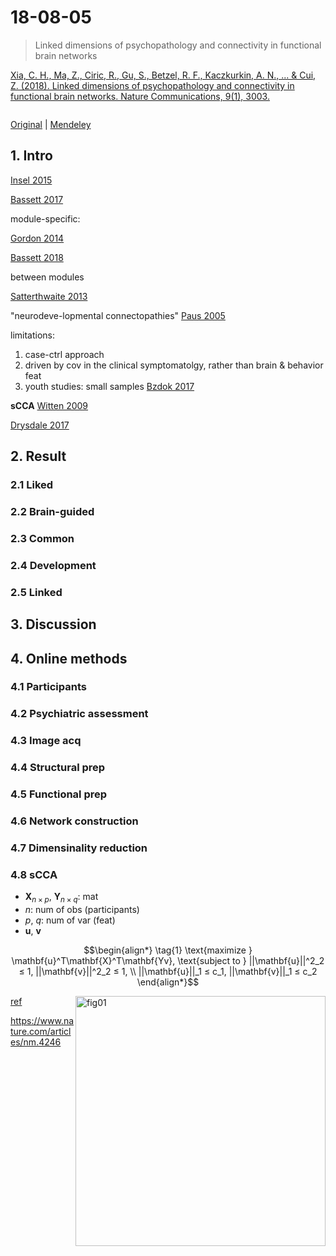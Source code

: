 # 18-08-05

> Linked dimensions of psychopathology and connectivity in functional brain networks

[Xia, C. H., Ma, Z., Ciric, R., Gu, S., Betzel, R. F., Kaczkurkin, A. N., ... & Cui, Z. (2018). Linked dimensions of psychopathology and connectivity in functional brain networks. Nature Communications, 9(1), 3003.][xia2018]

```tex

```

[Original][orig] | [Mendeley][mend]




## 1. Intro

[Insel 2015][insel2015]

[Bassett 2017][bassett2017]


module-specific: 

[Gordon 2014][gordon2014]


[Bassett 2018][bassett2018]


between modules


[Satterthwaite 2013][satterthwaite2013]


"neurodeve-lopmental  connectopathies" [Paus 2005][paus2005]


limitations:
1. case-ctrl approach
2. driven by cov in the clinical symptomatolgy, rather than brain & behavior feat
3. youth studies: small samples [Bzdok 2017][bzdok2017]


**sCCA** [Witten 2009][witten2009]

[Drysdale 2017][drysdale2017]




## 2. Result
### 2.1 Liked 
### 2.2 Brain-guided
### 2.3 Common
### 2.4 Development
### 2.5 Linked
## 3. Discussion
## 4. Online methods
### 4.1 Participants
### 4.2 Psychiatric assessment
### 4.3 Image acq
### 4.4 Structural prep
### 4.5 Functional prep
### 4.6 Network construction
### 4.7 Dimensinality reduction


### 4.8 sCCA

- $\mathbf{X}_{n \times p}$, $\mathbf{Y}_{n \times q}$: mat
- $n$: num of obs (participants)
- $p$, $q$: num of var (feat)
- $\mathbf{u}$, $\mathbf{v}$ 

$$\begin{align*}
\tag{1}
\text{maximize } \mathbf{u}^T\mathbf{X}^T\mathbf{Yv}, \text{subject to } ||\mathbf{u}||^2_2 ≤ 1, ||\mathbf{v}||^2_2 ≤ 1, \\
||\mathbf{u}||_1 ≤ c_1, ||\mathbf{v}||_1 ≤ c_2
\end{align*}$$



[![fig01][fig01]][figs]
<!-- [![fig02][fig02]][figs] -->
<!-- [![fig03][fig03]][figs] -->
<!-- [![fig04][fig04]][figs] -->
<!-- [![fig05][fig05]][figs] -->
<!-- [![fig06][fig06]][figs] -->
<!-- [![fig07][fig07]][figs] -->
<!-- [![fig08][fig08]][figs] -->

[ref][ref01]


<style type="text/css">
	img{width: 400px; float: right;}
</style>

<!-- -------------------------------------------- -->
[orig]: https://www.nature.com/articles/s41467-018-05317-y
[mend]: https://www.mendeley.com/viewer/?fileId=5369c4d7-5910-bdb9-0c00-ce11cdb9f6cf&documentId=33a140b7-7ec0-3d3a-92d1-416bd646d92b

[xia2018]: https://www.nature.com/articles/s41467-018-05317-y

[figs]: https://www.nature.com/articles/s41467-018-05317-y/figures/1
[fig01]: https://media.springernature.com/lw900/springer-static/image/art%3A10.1038%2Fs41467-018-05317-y/MediaObjects/41467_2018_5317_Fig1_HTML.png
[fig02]: https://media.springernature.com/lw900/springer-static/image/art%3A10.1038%2Fs41467-018-05317-y/MediaObjects/41467_2018_5317_Fig2_HTML.png
[fig03]: https://media.springernature.com/lw900/springer-static/image/art%3A10.1038%2Fs41467-018-05317-y/MediaObjects/41467_2018_5317_Fig3_HTML.png
[fig04]: https://media.springernature.com/lw900/springer-static/image/art%3A10.1038%2Fs41467-018-05317-y/MediaObjects/41467_2018_5317_Fig4_HTML.png
[fig05]: https://media.springernature.com/lw900/springer-static/image/art%3A10.1038%2Fs41467-018-05317-y/MediaObjects/41467_2018_5317_Fig5_HTML.png
[fig06]: https://media.springernature.com/lw900/springer-static/image/art%3A10.1038%2Fs41467-018-05317-y/MediaObjects/41467_2018_5317_Fig6_HTML.png
[fig07]: https://media.springernature.com/lw900/springer-static/image/art%3A10.1038%2Fs41467-018-05317-y/MediaObjects/41467_2018_5317_Fig7_HTML.png
[fig08]: https://media.springernature.com/lw900/springer-static/image/art%3A10.1038%2Fs41467-018-05317-y/MediaObjects/41467_2018_5317_Fig8_HTML.png

[ref01]: .
[insel2015]: http://science.sciencemag.org/content/348/6234/499 "Insel, T. R., & Cuthbert, B. N. (2015). Brain disorders? Precisely. Science, 348(6234), 499-500."

[bassett2017]: https://www.mendeley.com/viewer/?fileId=1ca3a9ac-887f-7b89-7d37-eee587838567&documentId=ea17b3db-5b67-3b33-a929-51563f471342 "Bassett, D. S., & Sporns, O. (2017). Network neuroscience. Nature neuroscience, 20(3), 353."
[gordon2014]: https://academic.oup.com/cercor/article/26/1/288/2367115 "Gordon, E. M., Laumann, T. O., Adeyemo, B., Huckins, J. F., Kelley, W. M., & Petersen, S. E. (2014). Generation and evaluation of a cortical area parcellation from resting-state correlations. Cerebral cortex, 26(1), 288-303."
[bassett2018]: https://www.sciencedirect.com/science/article/pii/S245190221830079X?via%3Dihub "Bassett, D. S., Xia, C. H., & Satterthwaite, T. D. (2018). Understanding the Emergence of Neuropsychiatric Disorders with Network Neuroscience. Biological Psychiatry: Cognitive Neuroscience and Neuroimaging."

[satterthwaite2013]: https://www.ncbi.nlm.nih.gov/pmc/articles/PMC3874413/ "Satterthwaite, T. D., Wolf, D. H., Ruparel, K., Erus, G., Elliott, M. A., Eickhoff, S. B., ... & Hakonarson, H. (2013). Heterogeneous impact of motion on fundamental patterns of developmental changes in functional connectivity during youth. Neuroimage, 83, 45-57."

[paus2005]: https://www.sciencedirect.com/science/article/pii/S1364661304003201 "Paus, T. (2005). Mapping brain maturation and cognitive development during adolescence. Trends in cognitive sciences, 9(2), 60-68."

[bzdok2017]: https://www.sciencedirect.com/science/article/pii/S1053811917303816?via%3Dihub "Bzdok, D., & Yeo, B. T. (2017). Inference in the age of big data: Future perspectives on neuroscience. Neuroimage, 155, 549-564."

[witten2009]: https://academic.oup.com/biostatistics/article/10/3/515/293026 "Witten, D. M., Tibshirani, R., & Hastie, T. (2009). A penalized matrix decomposition, with applications to sparse principal components and canonical correlation analysis. Biostatistics, 10(3), 515-534."

[drysdale2017]: http://www.tmslab.org/publications/610.pdf  "Drysdale, A. T., Grosenick, L., Downar, J., Dunlop, K., Mansouri, F., Meng, Y., ... & Schatzberg, A. F. (2017). Resting-state connectivity biomarkers define neurophysiological subtypes of depression. Nature medicine, 23(1), 28."
https://www.nature.com/articles/nm.4246
